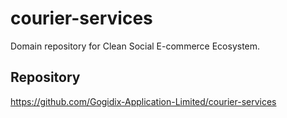 # courier-services

Domain repository for Clean Social E-commerce Ecosystem.

## Repository
https://github.com/Gogidix-Application-Limited/courier-services
